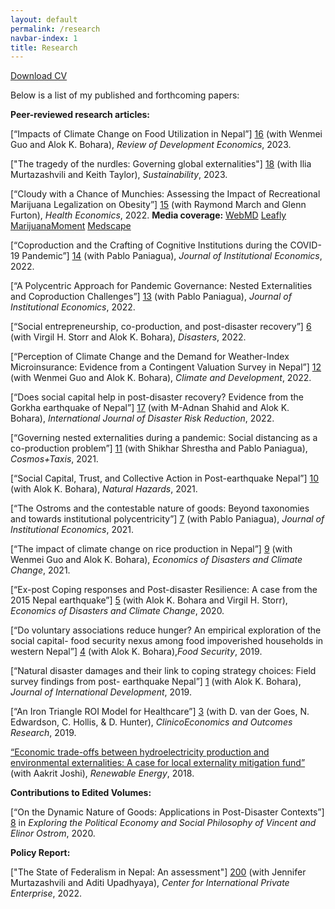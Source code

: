 ```yaml
---
layout: default
permalink: /research
navbar-index: 1
title: Research
---
```


 [Download CV](files/CV.pdf)

Below is a list of my published and forthcoming papers:

**Peer-reviewed research articles:** 

[“Impacts of Climate Change on Food Utilization in Nepal”] [16] (with Wenmei Guo and Alok K. Bohara), *Review of Development Economics*, 2023.

["The tragedy of the nurdles: Governing global externalities"] [18] (with Ilia Murtazashvili and Keith Taylor), *Sustainability*, 2023. 

[“Cloudy with a Chance of Munchies: Assessing the Impact of Recreational Marijuana Legalization on Obesity”] [15] (with Raymond March and Glenn Furton), *Health Economics*, 2022. **Media coverage:** [WebMD][100]   [Leafly][101] [MarijuanaMoment][102] [Medscape][103]

[“Coproduction and the Crafting of Cognitive Institutions during the COVID-19 Pandemic”] [14] (with Pablo Paniagua), *Journal of Institutional Economics*, 2022.

[“A Polycentric Approach for Pandemic Governance: Nested Externalities and Coproduction Challenges”] [13] (with Pablo Paniagua), *Journal of Institutional Economics*, 2022.

[“Social entrepreneurship, co-production, and post-disaster recovery”] [6] (with Virgil H. Storr and Alok K. Bohara), *Disasters*, 2022.

[“Perception of Climate Change and the Demand for Weather-Index Microinsurance: Evidence from a Contingent Valuation Survey in Nepal”] [12] (with Wenmei Guo and Alok K. Bohara), *Climate and Development*, 2022.

[“Does social capital help in post-disaster recovery? Evidence from the Gorkha earthquake of Nepal”] [17] (with M-Adnan Shahid and Alok K. Bohara), *International Journal of Disaster Risk Reduction*, 2022.

[“Governing nested externalities during a pandemic: Social distancing as a co-production problem”] [11] (with Shikhar Shrestha and Pablo Paniagua), *Cosmos+Taxis*, 2021.

[“Social Capital, Trust, and Collective Action in Post-earthquake Nepal”] [10] (with Alok K. Bohara), *Natural Hazards*, 2021.

[“The Ostroms and the contestable nature of goods: Beyond taxonomies and towards institutional polycentricity”] [7] (with Pablo Paniagua), *Journal of Institutional Economics*, 2021.

[“The impact of climate change on rice production in Nepal”] [9] (with Wenmei Guo and Alok K. Bohara), *Economics of Disasters and Climate Change*, 2021.

[“Ex-post Coping responses and Post-disaster Resilience: A case from the 2015 Nepal earthquake”] [5] (with Alok K. Bohara and Virgil H. Storr), *Economics of Disasters and Climate Change*, 2020.

[“Do voluntary associations reduce hunger? An empirical exploration of the social  capital- food security nexus among food impoverished households in western Nepal”] [4] (with Alok K. Bohara),*Food Security*, 2019.

[“Natural disaster damages and their link to coping strategy choices: Field survey findings from post- earthquake Nepal”] [1] (with Alok K. Bohara), *Journal of International Development*, 2019.

[“An Iron Triangle ROI Model for Healthcare”] [3] (with D. van der Goes, N. Edwardson, C. Hollis, & D. Hunter), *ClinicoEconomics and Outcomes Research*, 2019.

[“Economic trade-offs between hydroelectricity production and environmental externalities: A case for local externality mitigation fund”][2] (with Aakrit Joshi), *Renewable Energy*, 2018.

**Contributions to Edited Volumes:** 

[“On the Dynamic Nature of Goods: Applications in Post-Disaster Contexts”] [8] in *Exploring the Political Economy and Social Philosophy of Vincent and Elinor Ostrom*, 2020.

**Policy Report:** 

["The State of Federalism in Nepal: An assessment"] [200] (with Jennifer Murtazashvili and Aditi Upadhyaya), *Center for International Private Enterprise*, 2022.

[1]: https://doi.org/10.1002/jid.3406
[2]: https://doi.org/10.1016/j.renene.2018.06.009
[3]: https://doi.org/10.2147/CEOR.S130623
[4]: https://doi.org/10.1007/s12571-019-00907-0
[5]: https://doi.org/10.1007/s41885-020-00064-1
[6]: https://doi.org/10.1111/disa.12454
[7]: https://doi.org/10.1017/S1744137420000338
[8]: https://books.google.com/books?hl=en&lr=&id=E2vsDwAAQBAJ&oi=fnd&pg=PA3&ots=rGTKi7MRy4&sig=bnAIzztsbe5cmY3krMCmJYRZwQo#v=onepage&q&f=false
[9]: https://doi.org/10.1007/s41885-020-00079-8
[10]: https://doi.org/10.1007/s11069-020-04363-4
[11]: https://cosmosandtaxis.files.wordpress.com/2021/05/rayamajhee_et_al_ct_vol9_iss_5_6.pdf
[12]: https://doi.org/10.1080/17565529.2021.1949574
[13]: https://doi.org/10.1017/S1744137421000795
[14]: https://doi.org/10.1017/S1744137422000078
[15]: https://doi.org/10.1002/hec.4598
[16]: http://doi.org/10.1111/rode.12953
[17]: https://doi.org/10.1016/j.ijdrr.2022.103359
[18]: https://doi.org/10.3390/su15097031
[100]:https://www.webmd.com/mental-health/addiction/news/20221013/could-pot-prevent-pot-belly-research-cannabis?fbclid=IwAR1hr4-fG-pLR3syYG_dBfun2H4FwiHq4NcRTEC0pYHR95XTacGtDYPv_wg
[101]:https://www.leafly.com/news/health/cloudy-with-a-chance-of-munchies-study-ties-legal-cannabis-to-lower-obesity-rates?fbclid=IwAR0pYH3TNE5fV2XrbaETs3J4crRR93v7FOxQIxepSgbeFG4XFLTFKzBcUks
[102]:https://www.marijuanamoment.net/despite-the-munchies-marijuana-legalization-is-tied-to-lower-obesity-rates-stereotype-busting-study-finds/?fbclid=IwAR35SUK9xHNf9t6c4DMNod0LMNQVCfOvyKBWZLfDVGLnmdn_2wRuM99Wl5U
[103]:https://www.medscape.com/viewarticle/982436
[200]: https://www.cipe.org/wp-content/uploads/2022/11/THE-STATE-OF-FEDERALISM-IN-NEPAL_2022.pdf
